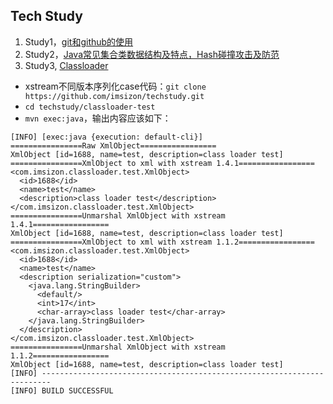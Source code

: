 ## Tech Study
1. Study1，[git和github的使用](https://github.com/imsizon/techstudy/wiki/study1---How-to-use-git-and-github)
1. Study2，[Java常见集合类数据结构及特点，Hash碰撞攻击及防范](https://github.com/imsizon/techstudy/wiki/Study2--Java-Collections-Data-Structure,-Hash-collision-dos)
1. Study3, [Classloader](https://github.com/imsizon/techstudy/wiki/Study3-ClassLoader)
  * xstream不同版本序列化case代码：`git clone https://github.com/imsizon/techstudy.git`
  * `cd techstudy/classloader-test`
  * `mvn exec:java`，输出内容应该如下：
```
[INFO] [exec:java {execution: default-cli}]
================Raw XmlObject=================
XmlObject [id=1688, name=test, description=class loader test]
================XmlObject to xml with xstream 1.4.1=================
<com.imsizon.classloader.test.XmlObject>
  <id>1688</id>
  <name>test</name>
  <description>class loader test</description>
</com.imsizon.classloader.test.XmlObject>
================Unmarshal XmlObject with xstream 1.4.1=================
XmlObject [id=1688, name=test, description=class loader test]
================XmlObject to xml with xstream 1.1.2=================
<com.imsizon.classloader.test.XmlObject>
  <id>1688</id>
  <name>test</name>
  <description serialization="custom">
    <java.lang.StringBuilder>
      <default/>
      <int>17</int>
      <char-array>class loader test</char-array>
    </java.lang.StringBuilder>
  </description>
</com.imsizon.classloader.test.XmlObject>
================Unmarshal XmlObject with xstream 1.1.2=================
XmlObject [id=1688, name=test, description=class loader test]
[INFO] ------------------------------------------------------------------------
[INFO] BUILD SUCCESSFUL
```
